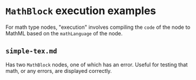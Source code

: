 # `MathBlock` execution examples

For math type nodes, "execution" involves compiling the `code` of the node to MathML based on the `mathLanguage` of the node.

## `simple-tex.md`

Has two `MathBlock` nodes, one of which has an error. Useful for testing that  math, or any errors, are displayed correctly.
